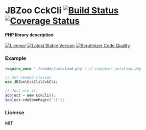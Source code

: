 # JBZoo CckCli  [![Build Status](https://travis-ci.org/JBZoo/CckCli.svg?branch=master)](https://travis-ci.org/JBZoo/CckCli)      [![Coverage Status](https://coveralls.io/repos/JBZoo/CckCli/badge.svg?branch=master&service=github)](https://coveralls.io/github/JBZoo/CckCli?branch=master)

#### PHP library description

[![License](https://poser.pugx.org/JBZoo/cck-cli/license)](https://packagist.org/packages/JBZoo/cck-cli)
[![Latest Stable Version](https://poser.pugx.org/JBZoo/cck-cli/v/stable)](https://packagist.org/packages/JBZoo/CCK-Cli) [![Scrutinizer Code Quality](https://scrutinizer-ci.com/g/JBZoo/CckCli/badges/quality-score.png?b=master)](https://scrutinizer-ci.com/g/JBZoo/CckCli/?branch=master)

### Example

```php
require_once './vendor/autoload.php'; // composer autoload.php

// Get needed classes
use JBZoo\CckCli\CckCli;

// Just use it!
$object = new CckCli();
$object->doSomeMagic(':)');
```

### License

MIT
